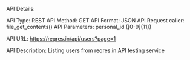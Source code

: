 API Details:

API Type: REST
API Method: GET
API Format: JSON
API Request caller: file_get_contents()
API Parameters: personal_id ([0-9]{11})

API URL: https://reqres.in/api/users?page=1

API Description: 
Listing users from reqres.in API testing service